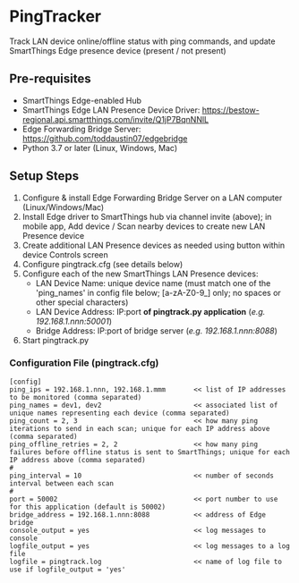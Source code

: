 # PingTracker
Track LAN device online/offline status with ping commands, and update SmartThings Edge presence device (present / not present)

## Pre-requisites
- SmartThings Edge-enabled Hub
- SmartThings Edge LAN Presence Device Driver:  https://bestow-regional.api.smartthings.com/invite/Q1jP7BqnNNlL
- Edge Forwarding Bridge Server:  https://github.com/toddaustin07/edgebridge
- Python 3.7 or later (Linux, Windows, Mac)

## Setup Steps
1. Configure & install Edge Forwarding Bridge Server on a LAN computer (Linux/Windows/Mac)
2. Install Edge driver to SmartThings hub via channel invite (above); in mobile app, Add device / Scan nearby devices to create new LAN Presence device
3. Create additional LAN Presence devices as needed using button within device Controls screen
4. Configure pingtrack.cfg (see details below)
5. Configure each of the new SmartThings LAN Presence devices:
   - LAN Device Name:  unique device name (must match one of the 'ping_names' in config file below; [a-zA-Z0-9_] only; no spaces or other special characters)
   - LAN Device Address: IP:port **of pingtrack.py application** (*e.g. 192.168.1.nnn:50001*)
   - Bridge Address: IP:port of bridge server (*e.g. 192.168.1.nnn:8088*)
7. Start pingtrack.py

### Configuration File (pingtrack.cfg)

```
[config]
ping_ips = 192.168.1.nnn, 192.168.1.mmm       << list of IP addresses to be monitored (comma separated)
ping_names = dev1, dev2                       << associated list of unique names representing each device (comma separated)
ping_count = 2, 3                             << how many ping iterations to send in each scan; unique for each IP address above (comma separated)
ping_offline_retries = 2, 2                   << how many ping failures before offline status is sent to SmartThings; unique for each IP address above (comma separated)
#
ping_interval = 10                            << number of seconds interval between each scan
#
port = 50002                                  << port number to use for this application (default is 50002)
bridge_address = 192.168.1.nnn:8088           << address of Edge bridge
console_output = yes                          << log messages to console
logfile_output = yes                          << log messages to a log file
logfile = pingtrack.log                       << name of log file to use if logfile_output = 'yes'
```
